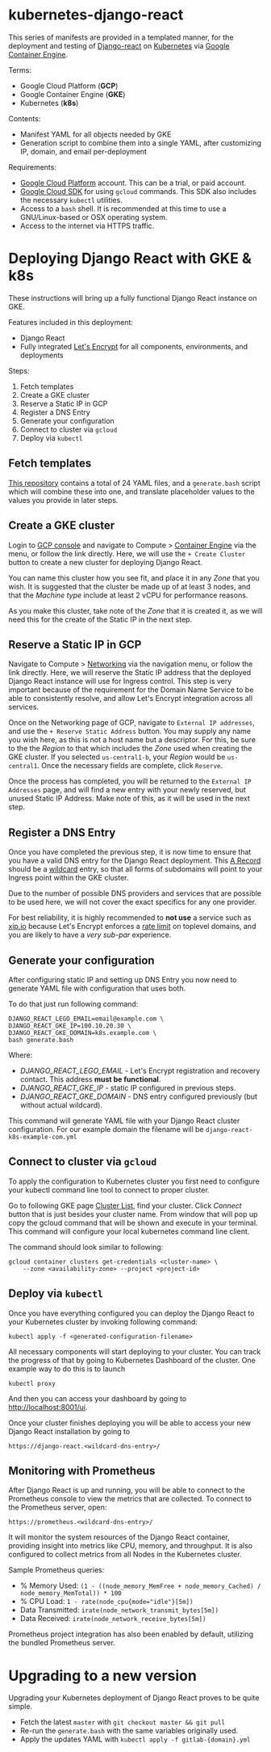 # kubernetes-django-react

This series of manifests are provided in a templated manner, for the deployment
and testing of [Django-react](https://github.com/Seedstars/django-react-redux-base) on [Kubernetes](https://kubernetes.io/) via [Google Container Engine](https://cloud.google.com/container-engine/).

Terms:

-  Google Cloud Platform (**GCP**)
-  Google Container Engine (**GKE**)
-  Kubernetes (**k8s**)

Contents:

-  Manifest YAML for all objects needed by GKE
-  Generation script to combine them into a single YAML, after customizing IP, domain, and email per-deployment

Requirements:

-  [Google Cloud Platform](https://cloud.google.com/) account. This can be a trial, or paid account.
-  [Google Cloud SDK](https://cloud.google.com/sdk/) for using `gcloud` commands. This SDK also includes the necessary `kubectl` utilities.
-  Access to a `bash` shell. It is recommended at this time to use a GNU/Linux-based or OSX operating system.
-  Access to the internet via HTTPS traffic.


# Deploying Django React with GKE & k8s

These instructions will bring up a fully functional Django React instance on GKE.

Features included in this deployment:

- Django React
- Fully integrated [Let's Encrypt](https://letsencrypt.org/) for all components, environments, and deployments

Steps:

1.  Fetch templates
1.  Create a GKE cluster
1.  Reserve a Static IP in GCP
1.  Register a DNS Entry
1.  Generate your configuration
1.  Connect to cluster via `gcloud`
1.  Deploy via `kubectl`

## Fetch templates

[This repository](https://github.com/Seedstars/django-react-redux-base) contains a total of 24 YAML files, and a `generate.bash` script which will combine these into one, and translate placeholder values to the values you provide in later steps.

## Create a GKE cluster

Login to [GCP console](https://console.cloud.google.com) and navigate to Compute > [Container Engine](https://console.cloud.google.com/kubernetes) via the menu, or follow the link directly. Here, we will use the `+ Create Cluster` button to create a new cluster for deploying Django React.

You can name this cluster how you see fit, and place it in any *Zone* that you wish. It is suggested that the cluster be made up of at least 3 nodes, and that the *Machine type* include at least 2 vCPU for performance reasons.

As you make this cluster, take note of the *Zone* that it is created it, as we will need this for the create of the Static IP in the next step.

## Reserve a Static IP in GCP

Navigate to Compute > [Networking](https://console.cloud.google.com/networking) via the navigation menu, or follow the link directly. Here, we will reserve the Static IP address that the deployed Django React instance will use for Ingress control. This step is very important because of the requirement for the Domain Name Service to be able to consistently resolve, and allow Let's Encrypt integration across all services.

Once on the Networking page of GCP, navigate to `External IP addresses`, and use the `+ Reserve Static Address` button. You may supply any name you wish here, as this is not a host name but a descriptor. For this, be sure to the the *Region* to that which includes the *Zone* used when creating the GKE cluster. If you selected `us-central1-b`, your *Region* would be `us-central1`. Once the necessary fields are complete, click `Reserve`.

Once the process has completed, you will be returned to the `External IP Addresses` page, and will find a new entry with your newly reserved, but unused Static IP Address. Make note of this, as it will be used in the next step.

## Register a DNS Entry

Once you have completed the previous step, it is now time to ensure that you have a valid DNS entry for the Django React deployment. This [A Record](https://support.google.com/a/answer/48090?hl=en#H) should be a [wildcard](https://support.google.com/domains/answer/4633759?hl=en) entry, so that all forms of subdomains will point to your Ingress point within the GKE cluster.

Due to the number of possible DNS providers and services that are possible to be used here, we will not cover the exact specifics for any one provider.

For best reliability, it is highly recommended to **not use** a service such as [xip.io](https://xip.io) because Let's Encrypt enforces a [rate limit](http://letsencrypt.org/docs/rate-limits/) on toplevel domains, and you are likely to have a *very sub-par* experience.

## Generate your configuration

After configuring static IP and setting up DNS Entry you now need to generate YAML file with configuration that uses both.

To do that just run following command:

```shell
DJANGO_REACT_LEGO_EMAIL=email@example.com \
DJANGO_REACT_GKE_IP=100.10.20.30 \
DJANGO_REACT_GKE_DOMAIN=k8s.example.com \
bash generate.bash
```
Where:
* *DJANGO_REACT_LEGO_EMAIL* - Let's Encrypt registration and recovery contact. This address **must be functional**.
* *DJANGO_REACT_GKE_IP* - static IP configured in previous steps.
* *DJANGO_REACT_GKE_DOMAIN* - DNS entry configured previously (but without actual wildcard).

This command will generate YAML file with your Django React cluster configuration. For our example domain the filename will be `django-react-k8s-example-com.yml`

## Connect to cluster via `gcloud`

To apply the configuration to Kubernetes cluster you first need to configure your kubectl command line tool to connect to proper cluster.

Go to following GKE page [Cluster List](https://console.cloud.google.com/kubernetes/list), find your cluster. Click *Connect* button that is just besides your cluster name. From window that will pop up copy the gcloud command that will be shown and execute in your terminal.
This command will configure your local kubernetes command line client.

The command should look similar to following:
```shell
gcloud container clusters get-credentials <cluster-name> \
    --zone <availability-zone> --project <project-id>
```

## Deploy via `kubectl`

Once you have everything configured you can deploy the Django React to your Kubernetes cluster by invoking following command:

```shell
kubectl apply -f <generated-configuration-filename>
```

All necessary components will start deploying to your cluster. You can track the progress of that by going to Kubernetes Dashboard of the cluster. One example way to do this is to launch
```shell
kubectl proxy
```

And then you can access your dashboard by going to [http://localhost:8001/ui](http://localhost:8001/ui).

Once your cluster finishes deploying you will be able to access your new Django React installation by going to

```
https://django-react.<wildcard-dns-entry>/
```

## Monitoring with Prometheus

After Django React is up and running, you will be able to connect to the Prometheus console to view the metrics that are collected. To connect to the Prometheus server, open:

```
https://prometheus.<wildcard-dns-entry>/
```

It will monitor the system resources of the Django React container, providing insight into metrics like CPU, memory, and throughput. It is also configured to collect metrics from all Nodes in the Kubernetes cluster.

Sample Prometheus queries:
* % Memory Used: `(1 - ((node_memory_MemFree + node_memory_Cached) / node_memory_MemTotal)) * 100`
* % CPU Load: `1 - rate(node_cpu{mode="idle"}[5m])`
* Data Transmitted: `irate(node_network_transmit_bytes[5m])`
* Data Received: `irate(node_network_receive_bytes[5m])`

Prometheus project integration has also been enabled by default, utilizing the bundled Prometheus server.

# Upgrading to a new version

Upgrading your Kubernetes deployment of Django React proves to be quite simple.

* Fetch the latest `master` with `git checkout master && git pull`
* Re-run the `generate.bash` with the same variables originally used.
* Apply the updates YAML with `kubectl apply -f gitlab-{domain}.yml`
